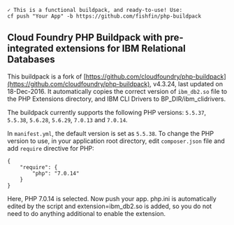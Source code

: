     ✓ This is a functional buildpack, and ready-to-use! Use:
    cf push "Your App" -b https://github.com/fishfin/php-buildpack


## Cloud Foundry PHP Buildpack with pre-integrated extensions for IBM Relational Databases
This buildpack is a fork of [https://github.com/cloudfoundry/php-buildpack](https://github.com/cloudfoundry/php-buildpack), v4.3.24, last updated on 18-Dec-2016. It automatically copies the correct version of `ibm_db2.so` file to the PHP Extensions directory, and IBM CLI Drivers to BP_DIR/ibm\_clidrivers.

The buildpack currently supports the following PHP versions: `5.5.37`, `5.5.38`, `5.6.28`, `5.6.29`, `7.0.13` and `7.0.14`.

In `manifest.yml`, the default version is set as `5.5.38`. To change the PHP version to use, in your application root directory, edit `composer.json` file and add `require` directive for PHP:
```
{
    "require": {
        "php": "7.0.14"
    }
}
```
Here, PHP 7.0.14 is selected. Now push your app. php.ini is automatically edited by the script and extension=ibm_db2.so is added, so you do not need to do anything additional to enable the extension.
